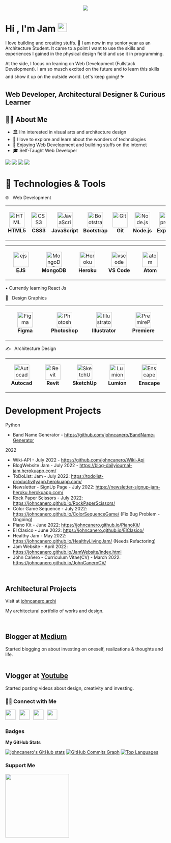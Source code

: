 <!--
**johncanero/JohnCanero** is a ✨ _special_ ✨ repository because its `README.md` (this file) appears on your GitHub profile.
Here are some ideas to get you started:
-->

<h1 align="center">
  <a href="https://git.io/typing-svg">
    <img src="https://readme-typing-svg.herokuapp.com?font=roboto&duration=5500&center=true&vCenter=true&width=500&lines=Hi+there!%2C;+Nice+to+meet+you!+%3A)&size=30">
  </a>
</h1>

<h1 align="left">Hi , I'm Jam <img src="https://media.giphy.com/media/hvRJCLFzcasrR4ia7z/giphy.gif" width="28"></h1>

I love building and creating stuffs. 💛 I am now in my senior year as an Architecture Student. It came to a point I want to use the skills and experiences I gained in the physical design field and use it in programming. 

At the side, I focus on leaning on Web Development (Fullstack Development). I am so musch excited on the future and to learn this skills and show it up on the outside world. Let's keep going! ⛷️

Web Developer, Architectural Designer & Curious Learner
-----------------------------

<h2> 👩‍💻 About Me </h2>

- 🏛️ I’m interested in visual arts and architecture design
- 🌱 I love to explore and learn about the wonders of technologies
- 💞️ Enjoying Web Development and building stuffs on the internet
- 🎓 Self-Taught Web Developer

<div> 
  <a href = "mailto:johncanero.official@gmail.com"><img src="https://img.shields.io/badge/-Gmail-%23333?style=for-the-badge&logo=gmail&logoColor=white" target="_blank"></a>
  <a href="https://www.linkedin.com/in/johncanero/" target="_blank"><img src="https://img.shields.io/badge/-LinkedIn-%230077B5?style=for-the-badge&logo=linkedin&logoColor=white" target="_blank"></a> 
  <a href="https://twitter.com/johncaneroo"> <img src="https://img.shields.io/badge/Twitter-1DA1F2?style=for-the-badge&logo=twitter&logoColor=white"></a> 
  <a href="https://instagram.com/johncanero" target="_blank"><img src="https://img.shields.io/badge/-Instagram-%23E4405F?style=for-the-badge&logo=instagram&logoColor=white" target="_blank"></a>
</div>
  
  

# 🔧 Technologies & Tools
🌐 &nbsp; Web Development

<table>
  <tr>
    <td align="center" height="108" width="108">
      <img
        src="https://cdn.jsdelivr.net/gh/devicons/devicon/icons/html5/html5-plain.svg"
        width="48"
        height="48"
        alt="HTML"
      />
      <br /><strong>HTML5</strong>
    </td>
     <td align="center" height="108" width="108">
      <img
        src="https://cdn.jsdelivr.net/gh/devicons/devicon/icons/css3/css3-plain.svg"
        width="48"
        height="48"
        alt="CSS3"
      />
      <br /><strong>CSS3</strong>
    </td>
    <td align="center" height="108" width="108">
      <img
        src="https://cdn.jsdelivr.net/gh/devicons/devicon/icons/javascript/javascript-plain.svg"
        width="48"
        height="48"
        alt="JavaScript"
      />
      <br /><strong>JavaScript</strong>
    </td>
        <td align="center" height="108" width="108">
      <img
        src="https://cdn.jsdelivr.net/gh/devicons/devicon/icons/bootstrap/bootstrap-plain.svg"
        width="48"
        height="48"
        alt="Bootstrap"
      />
      <br /><strong>Bootstrap</strong>
    </td>
      <td align="center" height="108" width="108">
      <img
        src="https://cdn.jsdelivr.net/gh/devicons/devicon/icons/git/git-original.svg"
        width="48"
        height="48"
        alt="Git"
      />
      <br /><strong>Git</strong>
    </td>
     <td align="center" height="108" width="108">
      <img
        src="https://cdn.jsdelivr.net/gh/devicons/devicon/icons/nodejs/nodejs-original.svg"
        width="48"
        height="48"
        alt="Node.js"
      />
      <br /><strong>Node.js</strong>
    </td>
    <td align="center" height="108" width="108">
      <img
        src="https://cdn.jsdelivr.net/gh/devicons/devicon/icons/express/express-original.svg"
        width="48"
        height="48"
        alt="Express"
      />
      <br /><strong>Express</strong>
    </td>
    <td align="center" height="108" width="108">
      <img
        src="https://cdn.jsdelivr.net/gh/devicons/devicon/icons/npm/npm-original-wordmark.svg"
        width="48"
        height="48"
        alt="Npm"
      />
      <br /><strong>Npm</strong>
    </td>
   </tr>
 </table>
 
 <table>
   <tr>
       <td align="center" height="108" width="108">
      <img
        src="https://progsoft.net/images/ejs-icon-bccf3f017751a71ee75c69021ee1020fc0d9067e.jpg"
        width="48"
        height="48"
        alt="ejs"
      />
      <br /><strong>EJS</strong>
    </td>  
      <td align="center" height="108" width="108">
      <img
        src="https://cdn.jsdelivr.net/gh/devicons/devicon/icons/mongodb/mongodb-original.svg"
        width="48"
        height="48"
        alt="MongoDB"
      />
      <br /><strong>MongoDB</strong>
    </td>
     <td align="center" height="108" width="108">
      <img
        src="https://cdn.jsdelivr.net/gh/devicons/devicon/icons/heroku/heroku-original.svg"
        width="48"
        height="48"
        alt="Heroku"
      />
     <br /><strong>Heroku</strong>
    </td>  
      <td align="center" height="108" width="108">
      <img
        src="https://cdn.jsdelivr.net/gh/devicons/devicon/icons/vscode/vscode-original.svg"
        width="48"
        height="48"
        alt="vscode"
      />
      <br /><strong>VS Code</strong>
    </td>
      <td align="center" height="108" width="108">
      <img
        src="https://cdn.jsdelivr.net/gh/devicons/devicon/icons/atom/atom-original.svg"
        width="48"
        height="48"
        alt="atom"
      />
      <br /><strong>Atom</strong>
    </td>
   </tr>
 </table>

• Currently learning React Js

📇 &nbsp; Design Graphics

<table>
  <tr>
      <td align="center" height="108" width="108">
      <img
        src="https://cdn.jsdelivr.net/gh/devicons/devicon/icons/figma/figma-original.svg"
        width="48"
        height="48"
        alt="Figma"
      />
      <br/><strong>Figma</strong>
    </td>
     <td align="center" height="108" width="108">
      <img
        src="https://cdn.jsdelivr.net/gh/devicons/devicon/icons/photoshop/photoshop-line.svg"
        width="48"
        height="48"
        alt="Photoshop"
      />
      <br /><strong>Photoshop</strong>
    </td>
    <td align="center" height="108" width="108">
      <img
        src="https://cdn.jsdelivr.net/gh/devicons/devicon/icons/illustrator/illustrator-line.svg"
        width="48"
        height="48"
        alt="Illustrator"
      />
      <br /><strong>Illustrator</strong>
    </td>
       <td align="center" height="108" width="108">
      <img
        src="https://cdn.jsdelivr.net/gh/devicons/devicon/icons/premierepro/premierepro-original.svg"
        width="48"
        height="48"
        alt="PremirePro"
      />
      <br /><strong>Premiere</strong>
    </td>
  </tr>
</table>

✍️ &nbsp; Architecture Design 

<table>
 <tr>
     <td align="center" height="108" width="108">
      <img
        src="https://hlc.so/wp-content/uploads/2020/04/autocad-d1d797239b.png"
        width="48"
        height="48"
        alt="Autocad"
      />
      <br/><strong>Autocad</strong>
    </td>
     <td align="center" height="108" width="108">
      <img
        src="https://w7.pngwing.com/pngs/161/856/png-transparent-autodesk-revit-architecture-building-information-modeling-computer-software-design-angle-text-logo-thumbnail.png"
        width="48"
        height="48"
        alt="Revit"
      />
      <br/><strong>Revit</strong>
    </td>
     <td align="center" height="108" width="108">
      <img
        src="https://seeklogo.com/images/S/sketchup-logo-5248E6166E-seeklogo.com.png"
        width="48"
        height="48"
        alt="SketchUp"
      />
      <br/><strong>SketchUp</strong>
    </td>
    <td align="center" height="108" width="108">
      <img
        src="https://seeklogo.com/images/L/lumion-3d-logo-948AF388BD-seeklogo.com.png"
        width="48"
        height="48"
        alt="Lumion"
      />
      <br/><strong>Lumion</strong>
    </td>
       <td align="center" height="108" width="108">
      <img
        src="https://gbdmagazine.com/wp-content/uploads/2022/04/Final_Enscape_Logo-Icon.png"
        width="48"
        height="48"
        alt="Enscape"
      />
      <br/><strong>Enscape</strong>
    </td>

 </tr>
 </table>



<!-- https://github.com/devicons/devicon/tree/master/icons -->


<h1> Development Projects </h1>

Python 
 - Band Name Generator - https://github.com/johncanero/BandName-Generator 


2022
 - Wiki-API - July 2022 - https://github.com/johncanero/Wiki-Api
 - BlogWebsite Jam - July 2022 - https://blog-dailyjournal-jam.herokuapp.com/
 - ToDoList: Jam - July 2022: https://todolist-productivityapp.herokuapp.com/
 - Newsletter - SignUp Page - July 2022: https://newsletter-signup-jam-heroku.herokuapp.com/
 - Rock Paper Scissors - July 2022: https://johncanero.github.io/RockPaperScissors/ 
 - Color Game Sequence - July 2022: https://johncanero.github.io/ColorSequenceGame/ (Fix Bug Problem - Ongoing)
 - Piano Kit - June 2022: https://johncanero.github.io/PianoKit/
 - El Clasico - June 2022: https://johncanero.github.io/ElClasico/
 - Healthy Jam - May 2022: https://johncanero.github.io/HealthyLivingJam/ (Needs Refactoring)
 -  Jam Website - April 2022: https://johncanero.github.io/JamWebsite/index.html 
 - John Cañero - Curriculum Vitae(CV) - March 2022: https://johncanero.github.io/JohnCaneroCV/ 

<br/>
<h2>Architectural Projects</h2>
  Visit at <a href="https://www.instagram.com/johncanero.archi/">johncanero.archi</a> 

  My architectural portfolio of works and design.
<br/>

<br/>
<h2> Blogger at <a href="https://medium.com/@johncanero">Medium</a> </h2>
 Started blogging on about investing on oneself, realizations & thoughts and life. 
<br/>

<br/>
<h2> Vlogger at <a href="https://www.youtube.com/channel/UCc5-wuapiL6SGf1eTpiWEkg">Youtube</a> </h2>
 Started posting videos about design, creativity and investing. 
<br/>


<h3> 🤝🏻 Connect with Me </h3>
<p align="left">
<a href="https://www.github.com/johncanero" target="_blank" rel="noreferrer"><img src="https://raw.githubusercontent.com/danielcranney/readme-generator/main/public/icons/socials/github-dark.svg" width="32" height="32" /></a> &nbsp;
<a href="https://www.linkedin.com/in/johncanero/" target="_blank" rel="noreferrer"><img src="https://raw.githubusercontent.com/danielcranney/readme-generator/main/public/icons/socials/linkedin.svg" width="32" height="32" /></a> &nbsp;
<a href="http://www.instagram.com/johncanero" target="_blank" rel="noreferrer"><img src="https://raw.githubusercontent.com/danielcranney/readme-generator/main/public/icons/socials/instagram.svg" width="32" height="32" /></a>  &nbsp;
<a href="https://www.twitter.com/johncaneroo" target="_blank" rel="noreferrer"><img src="https://raw.githubusercontent.com/danielcranney/readme-generator/main/public/icons/socials/twitter.svg" width="32" height="32" /></a>
</p>


### Badges

<b>My GitHub Stats</b>

<a href="http://www.github.com/johncanero"><img src="https://github-readme-stats.vercel.app/api?username=johncanero&show_icons=true&hide=&count_private=true&title_color=0891b2&text_color=ffffff&icon_color=0891b2&bg_color=1c1917&hide_border=true&show_icons=true" alt="johncanero's GitHub stats" /></a>
<a href="http://www.github.com/johncanero"><img src="https://activity-graph.herokuapp.com/graph?username=johncanero&bg_color=1c1917&color=ffffff&line=0891b2&point=ffffff&area_color=1c1917&area=true&hide_border=true&custom_title=GitHub%20Commits%20Graph" alt="GitHub Commits Graph" /></a>
<a href="https://github.com/johncanero" align="left"><img src="https://github-readme-stats.vercel.app/api/top-langs/?username=johncanero&langs_count=10&title_color=0891b2&text_color=ffffff&icon_color=0891b2&bg_color=1c1917&hide_border=true&locale=en&custom_title=Top%20%Languages" alt="Top Languages" /></a>



### Support Me
<a href="https://www.buymeacoffee.com/johncanero"><img src="https://cdn.buymeacoffee.com/buttons/v2/default-yellow.png" width="200" /></a>



<!-- Inspired by README.md of https://github.com/danielcranney --!>


